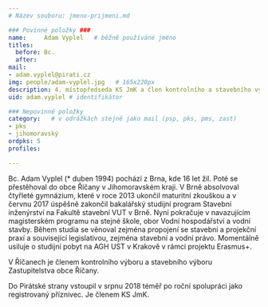 ```yaml
---
# Název souboru: jmeno-prijmeni.md

### Povinné položky ###
name:     Adam Vyplel  	# běžně používáné jméno
titles:
  before: Bc. 
  after:
mail:
- adam.vyplel@pirati.cz
img: people/adam-vyplel.jpg   # 165x220px
description: 4. místopředseda KS JmK a člen kontrolního a stavebního výboru v Říčanech
uid: adam.vyplel # identifikátor 

### Nepovinné položky
category: 	# v odrážkách stejně jako mail (psp, pks, pms, zast)
- pks
- jihomoravský
ordpks: 5
profiles:

---
```


Bc. Adam Vyplel (* duben 1994) pochází z Brna, kde 16 let žil. Poté se přestěhoval do obce Říčany v Jihomoravském kraji. V Brně absolvoval čtyřleté gymnázium, které v roce 2013 ukončil maturitní zkouškou a v červnu 2017 úspěšně zakončil bakalářský studijní program Stavební inženýrství na Fakultě stavební VUT v Brně.
Nyní pokračuje v navazujícím magisterském programu na stejné škole, obor Vodní hospodářství a vodní stavby.
Během studia se věnoval zejména propojení se stavební a projekční praxí a související legislativou, zejména stavební a vodní právo. Momentálně usiluje o studijní pobyt na AGH UST v Krakově v rámci projektu Erasmus+.

V Říčanech je členem kontrolního výboru a stavebního výboru Zastupitelstva obce Říčany.

Do Pirátské strany vstoupil v srpnu 2018 téměř po roční spolupráci jako registrovaný příznivec. Je členem KS JmK.
